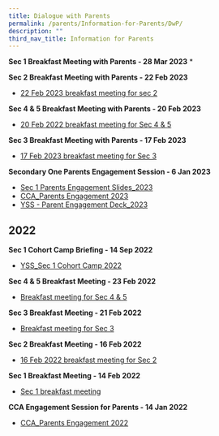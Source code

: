 ```yaml
---
title: Dialogue with Parents
permalink: /parents/Information-for-Parents/DwP/
description: ""
third_nav_title: Information for Parents
---
```

**Sec 1 Breakfast Meeting with Parents - 28 Mar 2023**
* 

**Sec 2 Breakfast Meeting with Parents - 22 Feb 2023**

* [22 Feb 2023 breakfast meeting for sec 2](/files/Parents/Dialogue%20with%20Parents/22%20Feb%202023%20breakfast%20meeting%20for%20sec%202.pdf)

**Sec 4 & 5 Breakfast Meeting with Parents - 20 Feb 2023**
* [20 Feb 2022 breakfast meeting for Sec 4 & 5](/files/Parents/Dialogue%20with%20Parents/20%20Feb%202022%20breakfast%20meeting%20for%20Sec%204_5.pdf)

**Sec 3 Breakfast Meeting with Parents - 17 Feb 2023**
* [17 Feb 2023 breakfast meeting for Sec 3](/files/Parents/Dialogue%20with%20Parents/17%20Feb%202023%20breakfast%20meeting%20for%20Sec%203.pdf)

**Secondary One Parents Engagement Session - 6 Jan 2023**
* [Sec 1 Parents Engagement Slides_2023](/files/Parents/Dialogue%20with%20Parents/Sec%201%20Parents%20Engagement%20Slides_2023.pdf)
* [CCA_Parents Engagement 2023](/files/Parents/Dialogue%20with%20Parents/CCA_Parents%20Engagement%202023.pdf)
* [YSS - Parent Engagement Deck_2023](/files/Parents/Dialogue%20with%20Parents/YSS%20-%20Parent%20Engagement%20Deck_2023.pdf)

2022
----------
**Sec 1 Cohort Camp Briefing - 14 Sep 2022**

* [YSS_Sec 1 Cohort Camp 2022](/files/Parents/Dialogue%20with%20Parents/2022/YSS_Sec%201%20Cohort%20Camp%202022.pdf)

**Sec 4 & 5 Breakfast Meeting - 23 Feb 2022**
* [Breakfast meeting for Sec 4 & 5](/files/Parents/Dialogue%20with%20Parents/2022/Breakfast%20meeting%20for%20Sec%2045%20-%2023%20Feb%202022.pdf)

**Sec 3 Breakfast Meeting - 21 Feb 2022**
* [Breakfast meeting for Sec 3](/files/Parents/Dialogue%20with%20Parents/2022/Breakfast%20meeting%20for%20Sec%203%20-%2021%20Feb%202022.pdf)

**Sec 2 Breakfast Meeting - 16 Feb 2022**
* [16 Feb 2022 breakfast meeting for Sec 2](/files/Parents/Dialogue%20with%20Parents/2022/16%20Feb%202022%20breakfast%20meeting%20for%20Sec%202.pdf)

**Sec 1 Breakfast Meeting - 14 Feb 2022**
* [Sec 1 breakfast meeting](/files/Parents/Dialogue%20with%20Parents/2022/14%20Feb%202022%20breakfast%20meeting.pdf)

**CCA Engagement Session for Parents - 14 Jan 2022**
* [CCA_Parents Engagement 2022](/files/Parents/Dialogue%20with%20Parents/2022/CCA_Parents%20Engagement%202022.pdf)